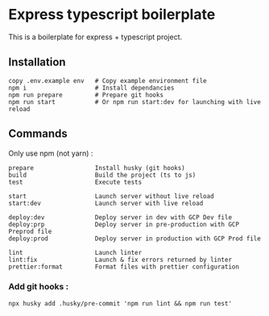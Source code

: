<br />
 
 # Express typescript boilerplate
This is a boilerplate for express + typescript project.

## Installation

```
copy .env.example env   # Copy example environment file
npm i                   # Install dependancies
npm run prepare         # Prepare git hooks
npm run start           # Or npm run start:dev for launching with live reload
```

## Commands

Only use npm (not yarn) :

```
prepare                 Install husky (git hooks)
build                   Build the project (ts to js)
test                    Execute tests

start                   Launch server without live reload
start:dev               Launch server with live reload

deploy:dev              Deploy server in dev with GCP Dev file
deploy:prp              Deploy server in pre-production with GCP Preprod file
deploy:prod             Deploy server in production with GCP Prod file

lint                    Launch linter
lint:fix                Launch & fix errors returned by linter
prettier:format         Format files with prettier configuration
```

### Add git hooks :

```
npx husky add .husky/pre-commit 'npm run lint && npm run test'
```
